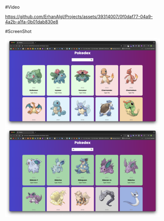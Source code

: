 #Video

https://github.com/ErhanAlgl/Projects/assets/39314007/0f0daf77-04a9-4a2b-a1fa-0b01dab830e8

#ScreenShot

![alt text](<assets/Ekran Resmi1.png>) 
![alt text](<assets/Ekran Resmi2.png>)




